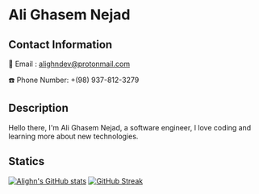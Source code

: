 # Ali Ghasem Nejad
## Contact Information
📧 Email : [alighndev@protonmail.com](mailto:alighndev@protonmail.com)

☎️ Phone Number: +(98) 937-812-3279  
## Description

Hello there,
I'm Ali Ghasem Nejad, a software engineer, I love coding and learning more about new technologies.

## Statics

[![Alighn's GitHub stats](https://github-readme-stats.vercel.app/api?username=ali-ghn&count_private=true&theme=dark&hide_border=true)](https://github.com/anuraghazra/github-readme-stats)
[![GitHub Streak](http://github-readme-streak-stats.herokuapp.com?user=ali-ghn&theme=dark&hide_border=true&date_format=M%20j%5B%2C%20Y%5D)](https://git.io/streak-stats)
